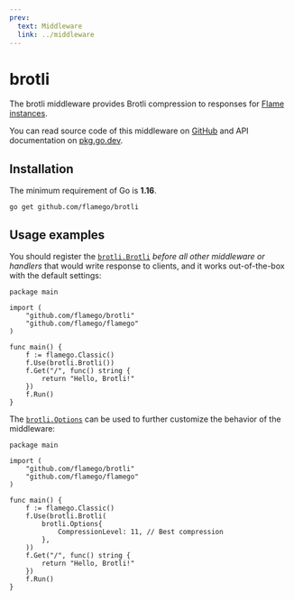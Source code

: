 ```yaml
---
prev:
  text: Middleware
  link: ../middleware
---
```


# brotli

The brotli middleware provides Brotli compression to responses for [Flame instances](../core-concepts.md#instances).

You can read source code of this middleware on [GitHub](https://github.com/flamego/brotli) and API documentation on [pkg.go.dev](https://pkg.go.dev/github.com/flamego/brotli?tab=doc).

## Installation

The minimum requirement of Go is **1.16**.

```:no-line-numbers
go get github.com/flamego/brotli
```

## Usage examples

You should register the [`brotli.Brotli`](https://pkg.go.dev/github.com/flamego/brotli#Brotli) _before all other middleware or handlers_ that would write response to clients, and it works out-of-the-box with the default settings:

```go:no-line-numbers
package main

import (
	"github.com/flamego/brotli"
	"github.com/flamego/flamego"
)

func main() {
	f := flamego.Classic()
	f.Use(brotli.Brotli())
	f.Get("/", func() string {
		return "Hello, Brotli!"
	})
	f.Run()
}
```

The [`brotli.Options`](https://pkg.go.dev/github.com/flamego/brotli#Options) can be used to further customize the behavior of the middleware:

```go:no-line-numbers{11-13}
package main

import (
	"github.com/flamego/brotli"
	"github.com/flamego/flamego"
)

func main() {
	f := flamego.Classic()
	f.Use(brotli.Brotli(
		brotli.Options{
			CompressionLevel: 11, // Best compression
		},
	))
	f.Get("/", func() string {
		return "Hello, Brotli!"
	})
	f.Run()
}
```
